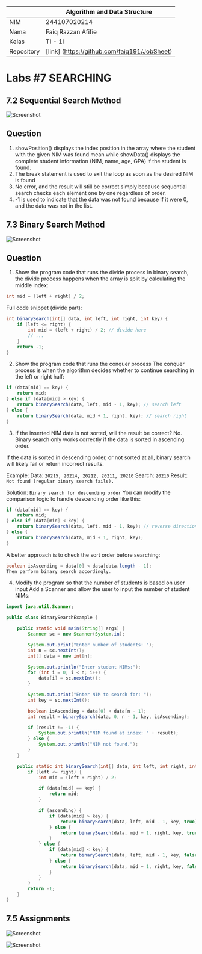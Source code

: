 |            | Algorithm and Data Structure                 |
| ---------- | -------------------------------------------- |
| NIM        | 244107020214                                 |
| Nama       | Faiq Razzan Afifie                           |
| Kelas      | TI - 1I                                      |
| Repository | [link] (https://github.com/faiq191/JobSheet) |

# Labs #7 SEARCHING

## 7.2 Sequential Search Method

![Screenshot](img/ss1.png)

## Question

1. showPosition() displays the index position in the array where the student with the given NIM was found mean while showData() displays the complete student information (NIM, name, age, GPA) if the student is found.
2. The break statement is used to exit the loop as soon as the desired NIM is found
3. No error, and the result will still be correct simply because sequential search checks each element one by one regardless of order.
4. -1 is used to indicate that the data was not found because If it were 0, and the data was not in the list.

## 7.3 Binary Search Method

![Screenshot](img/ss2.png)

## Question

1. Show the program code that runs the divide process
In binary search, the divide process happens when the array is split by calculating the middle index:

```java
int mid = (left + right) / 2;
```
Full code snippet (divide part):
```java
int binarySearch(int[] data, int left, int right, int key) {
    if (left <= right) {
        int mid = (left + right) / 2; // divide here
        // ...
    }
    return -1;
}
```

2. Show the program code that runs the conquer process
The conquer process is when the algorithm decides whether to continue searching in the left or right half:
```java
if (data[mid] == key) {
    return mid;
} else if (data[mid] > key) {
    return binarySearch(data, left, mid - 1, key); // search left
} else {
    return binarySearch(data, mid + 1, right, key); // search right
}
```
3. If the inserted NIM data is not sorted, will the result be correct?
No.
Binary search only works correctly if the data is sorted in ascending order.

If the data is sorted in descending order, or not sorted at all, binary search will likely fail or return incorrect results.

Example:
Data: `20215, 20214, 20212, 20211, 20210`
Search: `20210`
Result: `Not found (regular binary search fails).`

Solution: `Binary search for descending order`
You can modify the comparison logic to handle descending order like this:
```java
if (data[mid] == key) {
    return mid;
} else if (data[mid] < key) {
    return binarySearch(data, left, mid - 1, key); // reverse direction
} else {
    return binarySearch(data, mid + 1, right, key);
}
```
A better approach is to check the sort order before searching:
```java
boolean isAscending = data[0] < data[data.length - 1];
Then perform binary search accordingly.
```
4. Modify the program so that the number of students is based on user input
Add a Scanner and allow the user to input the number of student NIMs:
```java
import java.util.Scanner;

public class BinarySearchExample {

    public static void main(String[] args) {
        Scanner sc = new Scanner(System.in);

        System.out.print("Enter number of students: ");
        int n = sc.nextInt();
        int[] data = new int[n];

        System.out.println("Enter student NIMs:");
        for (int i = 0; i < n; i++) {
            data[i] = sc.nextInt();
        }

        System.out.print("Enter NIM to search for: ");
        int key = sc.nextInt();

        boolean isAscending = data[0] < data[n - 1];
        int result = binarySearch(data, 0, n - 1, key, isAscending);

        if (result != -1) {
            System.out.println("NIM found at index: " + result);
        } else {
            System.out.println("NIM not found.");
        }
    }

    public static int binarySearch(int[] data, int left, int right, int key, boolean ascending) {
        if (left <= right) {
            int mid = (left + right) / 2;

            if (data[mid] == key) {
                return mid;
            }

            if (ascending) {
                if (data[mid] > key) {
                    return binarySearch(data, left, mid - 1, key, true);
                } else {
                    return binarySearch(data, mid + 1, right, key, true);
                }
            } else {
                if (data[mid] < key) {
                    return binarySearch(data, left, mid - 1, key, false);
                } else {
                    return binarySearch(data, mid + 1, right, key, false);
                }
            }
        }
        return -1;
    }
}
```

## 7.5 Assignments

![Screenshot](img/ss3.png)

![Screenshot](img/ss4.png)